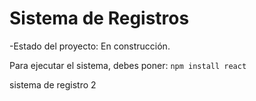 <h1>Sistema de Registros</h1>

-Estado del proyecto: En construcción.

Para ejecutar el sistema, debes poner:
```npm install react```

sistema de registro 2

